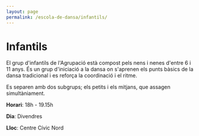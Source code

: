 ```yaml
---
layout: page
permalink: /escola-de-dansa/infantils/
---
```


# Infantils

El grup d'infantils de l'Agrupació està compost pels nens i nenes d'entre 6 i 11 anys. És un grup d'iniciació a la dansa on s'aprenen els punts bàsics de la dansa tradicional i es reforça la coordinació i el ritme. 

Es separen amb dos subgrups; els petits i els mitjans, que assagen simultàniament.

**Horari**: 18h - 19.15h

**Dia**: Divendres

**Lloc**: Centre Cívic Nord
